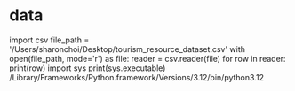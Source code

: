 # data
import csv
file_path = '/Users/sharonchoi/Desktop/tourism_resource_dataset.csv'
with open(file_path, mode='r') as file:
    reader = csv.reader(file)
    for row in reader:
        print(row)
import sys
print(sys.executable)
/Library/Frameworks/Python.framework/Versions/3.12/bin/python3.12

